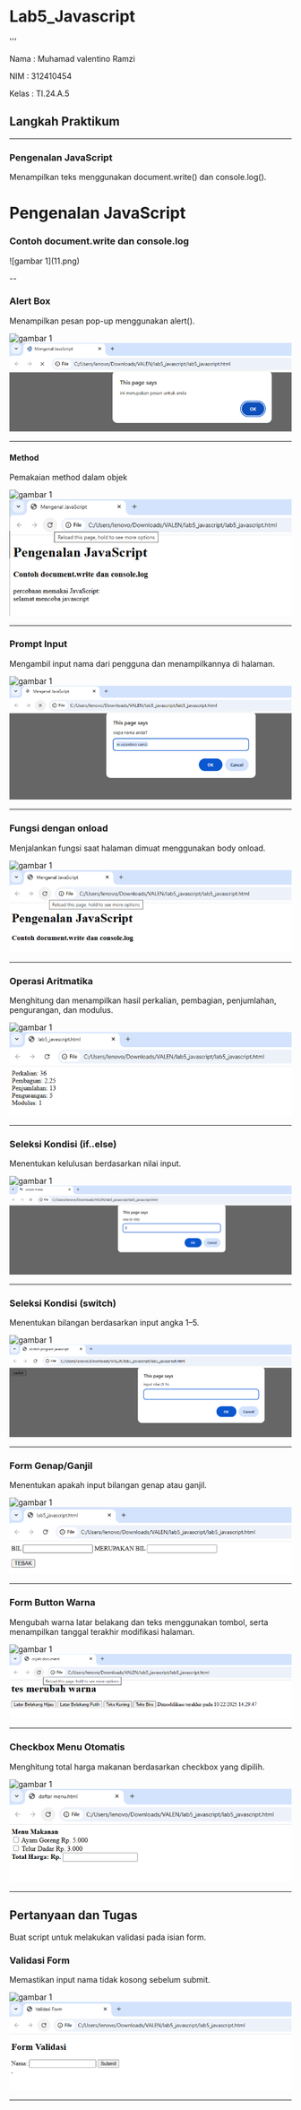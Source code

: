 # Lab5_Javascript
'''
<P>Nama  : Muhamad valentino Ramzi</P>
<p>NIM   : 312410454</p>
<p>Kelas : TI.24.A.5</p>

## Langkah Praktikum

---

### Pengenalan JavaScript  
Menampilkan teks menggunakan document.write() dan console.log().

<!DOCTYPE html>
<html>
  <head>
    <title>Pengenalan JavaScript</title>
  </head>
  <body>
    <h1>Pengenalan JavaScript</h1>
    <h3>Contoh document.write dan console.log</h3>
    <script>
      document.write("Hello World<br>");
      console.log("Hello World");
    </script>
  </body>
</html>
![gambar 1](11.png)

--

### Alert Box  
Menampilkan pesan pop-up menggunakan alert(). 

![gambar 1](img/code2.png)
![gambar 1](12.png)

---

#### Method
Pemakaian method dalam objek

![gambar 1](img/code3.png)
![gambar 1](13.png)

---

### Prompt Input  
Mengambil input nama dari pengguna dan menampilkannya di halaman.

![gambar 1](img/code4.png)
![gambar 1](14.png)


---

### Fungsi dengan onload  
Menjalankan fungsi saat halaman dimuat menggunakan body onload.

![gambar 1](img/code5.png)
![gambar 1](15.png)

---

### Operasi Aritmatika  
Menghitung dan menampilkan hasil perkalian, pembagian, penjumlahan, pengurangan, dan modulus.

![gambar 1](img/code6.png)
![gambar 1](16..png)

---

### Seleksi Kondisi (if..else)  
Menentukan kelulusan berdasarkan nilai input.  

![gambar 1](img/code7.png)
![gambar 1](17.png)

---

### Seleksi Kondisi (switch)  
Menentukan bilangan berdasarkan input angka 1–5. 

![gambar 1](img/code8.png)
![gambar 1](18.png)

---

### Form Genap/Ganjil  
Menentukan apakah input bilangan genap atau ganjil.  

![gambar 1](img/code9.png)
![gambar 1](19.png)

---

### Form Button Warna  
Mengubah warna latar belakang dan teks menggunakan tombol, serta menampilkan tanggal terakhir modifikasi halaman.

![gambar 1](img/code10.png)
![gambar 1](20.png)

---

### Checkbox Menu Otomatis  
Menghitung total harga makanan berdasarkan checkbox yang dipilih.  

![gambar 1](img/code11.png)
![gambar 1](21.png)

---

## Pertanyaan dan Tugas
Buat script untuk melakukan validasi pada isian form.

### Validasi Form  
Memastikan input nama tidak kosong sebelum submit.  

![gambar 1](img/code12.png)
![gambar 1](validasi.png)

---
